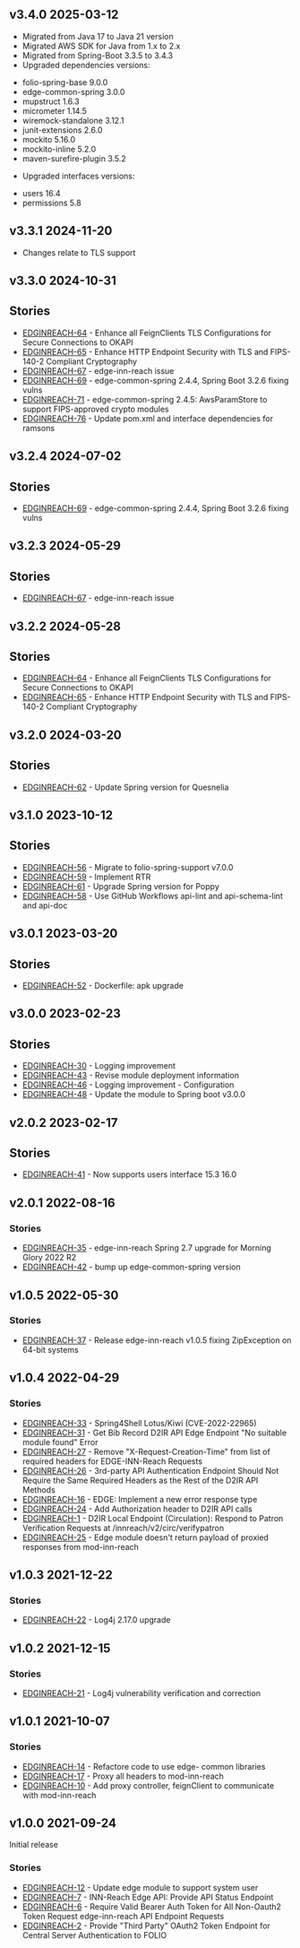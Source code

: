 ## v3.4.0 2025-03-12
* Migrated from Java 17 to Java 21 version
* Migrated AWS SDK for Java from 1.x to 2.x
* Migrated from Spring-Boot 3.3.5 to 3.4.3 
* Upgraded dependencies versions: 
 - folio-spring-base 9.0.0
 - edge-common-spring 3.0.0
 - mupstruct 1.6.3
 - micrometer 1.14.5
 - wiremock-standalone 3.12.1
 - junit-extensions 2.6.0
 - mockito 5.16.0
 - mockito-inline 5.2.0
 - maven-surefire-plugin 3.5.2
* Upgraded interfaces versions:
 - users 16.4
 - permissions 5.8

## v3.3.1 2024-11-20

* Changes relate to TLS support

## v3.3.0 2024-10-31

## Stories
* [EDGINREACH-64](https://folio-org.atlassian.net/browse/EDGINREACH-64) - Enhance all FeignClients TLS Configurations for Secure Connections to OKAPI
* [EDGINREACH-65](https://issues.folio.org/browse/EDGINREACH-65) - Enhance HTTP Endpoint Security with TLS and FIPS-140-2 Compliant Cryptography
* [EDGINREACH-67](https://folio-org.atlassian.net/browse/EDGINREACH-67) - edge-inn-reach issue
* [EDGINREACH-69](https://folio-org.atlassian.net/browse/EDGINREACH-69) - edge-common-spring 2.4.4, Spring Boot 3.2.6 fixing vulns
* [EDGINREACH-71](https://folio-org.atlassian.net/browse/EDGINREACH-71) - edge-common-spring 2.4.5: AwsParamStore to support FIPS-approved crypto modules
* [EDGINREACH-76](https://folio-org.atlassian.net/browse/EDGINREACH-76) - Update pom.xml and interface dependencies for ramsons

## v3.2.4 2024-07-02

## Stories
* [EDGINREACH-69](https://issues.folio.org/browse/EDGINREACH-69) - edge-common-spring 2.4.4, Spring Boot 3.2.6 fixing vulns

## v3.2.3 2024-05-29

## Stories
* [EDGINREACH-67](https://issues.folio.org/browse/EDGINREACH-67) - edge-inn-reach issue

## v3.2.2 2024-05-28

## Stories
* [EDGINREACH-64](https://issues.folio.org/browse/EDGINREACH-64) - Enhance all FeignClients TLS Configurations for Secure Connections to OKAPI
* [EDGINREACH-65](https://issues.folio.org/browse/EDGINREACH-65) - Enhance HTTP Endpoint Security with TLS and FIPS-140-2 Compliant Cryptography


## v3.2.0 2024-03-20

## Stories
* [EDGINREACH-62](https://issues.folio.org/browse/EDGINREACH-62) - Update Spring version for Quesnelia


## v3.1.0 2023-10-12

## Stories
* [EDGINREACH-56](https://issues.folio.org/browse/EDGINREACH-56) - Migrate to folio-spring-support v7.0.0
* [EDGINREACH-59](https://issues.folio.org/browse/EDGINREACH-59) - Implement RTR
* [EDGINREACH-61](https://issues.folio.org/browse/EDGINREACH-61) - Upgrade Spring version for Poppy
* [EDGINREACH-58](https://issues.folio.org/browse/EDGINREACH-58) - Use GitHub Workflows api-lint and api-schema-lint and api-doc


## v3.0.1 2023-03-20

## Stories
* [EDGINREACH-52](https://issues.folio.org/browse/EDGINREACH-52) - Dockerfile: apk upgrade

## v3.0.0 2023-02-23

## Stories
* [EDGINREACH-30](https://issues.folio.org/browse/EDGINREACH-30) - Logging improvement
* [EDGINREACH-43](https://issues.folio.org/browse/EDGINREACH-43) - Revise module deployment information
* [EDGINREACH-46](https://issues.folio.org/browse/EDGINREACH-46) - Logging improvement - Configuration
* [EDGINREACH-48](https://issues.folio.org/browse/EDGINREACH-48) - Update the module to Spring boot v3.0.0

## v2.0.2 2023-02-17

## Stories
* [EDGINREACH-41](https://issues.folio.org/browse/EDGINREACH-41) - Now supports users interface 15.3 16.0

## v2.0.1 2022-08-16

### Stories
* [EDGINREACH-35](https://issues.folio.org/browse/EDGINREACH-35) - edge-inn-reach Spring 2.7 upgrade for Morning Glory 2022 R2
* [EDGINREACH-42](https://issues.folio.org/browse/EDGINREACH-42) - bump up edge-common-spring version


## v1.0.5 2022-05-30

### Stories
* [EDGINREACH-37](https://issues.folio.org/browse/EDGINREACH-37) - Release edge-inn-reach v1.0.5 fixing ZipException on 64-bit systems

## v1.0.4 2022-04-29

### Stories
* [EDGINREACH-33](https://issues.folio.org/browse/EDGINREACH-33) - Spring4Shell Lotus/Kiwi (CVE-2022-22965)
* [EDGINREACH-31](https://issues.folio.org/browse/EDGINREACH-31) - Get Bib Record D2IR API Edge Endpoint "No suitable module found" Error
* [EDGINREACH-27](https://issues.folio.org/browse/EDGINREACH-27) - Remove "X-Request-Creation-Time" from list of required headers for EDGE-INN-Reach Requests
* [EDGINREACH-26](https://issues.folio.org/browse/EDGINREACH-26) - 3rd-party API Authentication Endpoint Should Not Require the Same Required Headers as the Rest of the D2IR API Methods
* [EDGINREACH-16](https://issues.folio.org/browse/EDGINREACH-16) - EDGE: Implement a new error response type
* [EDGINREACH-24](https://issues.folio.org/browse/EDGINREACH-24) - Add Authorization header to D2IR API calls
* [EDGINREACH-1](https://issues.folio.org/browse/EDGINREACH-1) - D2IR Local Endpoint (Circulation): Respond to Patron Verification Requests at /innreach/v2/circ/verifypatron
* [EDGINREACH-25](https://issues.folio.org/browse/EDGINREACH-25) - Edge module doesn't return payload of proxied responses from mod-inn-reach 

## v1.0.3 2021-12-22

### Stories
* [EDGINREACH-22](https://issues.folio.org/browse/EDGINREACH-22) - Log4j 2.17.0 upgrade

## v1.0.2 2021-12-15

### Stories
* [EDGINREACH-21](https://issues.folio.org/browse/EDGINREACH-21) - Log4j vulnerability verification and correction

## v1.0.1 2021-10-07

### Stories
* [EDGINREACH-14](https://issues.folio.org/browse/EDGINREACH-14) - Refactore code to use edge- common libraries
* [EDGINREACH-17](https://issues.folio.org/browse/EDGINREACH-17) - Proxy all headers to mod-inn-reach
* [EDGINREACH-10](https://issues.folio.org/browse/EDGINREACH-10) - Add proxy controller, feignClient to communicate with mod-inn-reach

## v1.0.0 2021-09-24

Initial release

### Stories
* [EDGINREACH-12](https://issues.folio.org/browse/EDGINREACH-12) - Update edge module to support system user
* [EDGINREACH-7](https://issues.folio.org/browse/EDGINREACH-7) - INN-Reach Edge API: Provide API Status Endpoint
* [EDGINREACH-6](https://issues.folio.org/browse/EDGINREACH-6) - Require Valid Bearer Auth Token for All Non-Oauth2 Token Request edge-inn-reach API Endpoint Requests
* [EDGINREACH-2](https://issues.folio.org/browse/EDGINREACH-2) - Provide "Third Party" OAuth2 Token Endpoint for Central Server Authentication to FOLIO
 

